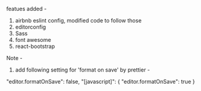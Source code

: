 featues added - 

1. airbnb eslint config, modified code to follow those
2. editorconfig
3. Sass
4. font awesome
5. react-bootstrap

Note - 

1. add following setting for 'format on save' by prettier - 

"editor.formatOnSave": false,
"[javascript]": {
  "editor.formatOnSave": true
}
